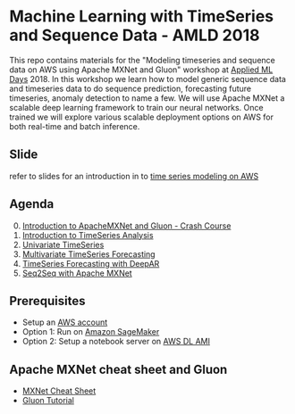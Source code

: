 # Machine Learning with TimeSeries and Sequence Data - AMLD 2018

This repo contains materials for the "Modeling timeseries and sequence data on AWS using Apache
MXNet and Gluon" workshop at [Applied ML Days](https://www.appliedmldays.org/) 2018. In this
workshop we learn how to model generic sequence data and timeseries data to do sequence prediction,
forecasting future timeseries, anomaly detection to name a few. We will use Apache MXNet a scalable
deep learning framework to train our neural networks. Once trained we will explore various scalable
deployment options on AWS for both real-time and batch inference.

## Slide
refer to slides for an introduction in to [time series modeling on
AWS](https://www.slideshare.net/mallyajiggs/time-series-modeling-workd-amld-2018-lausanne) 

## Agenda

0. [Introduction to ApacheMXNet and Gluon - Crash Course](intro_mxnet_gluon)
1. [Introduction to TimeSeries Analysis](intro_to_timeseries.ipynb)
2. [Univariate TimeSeries](univariate_timeseries_forecasting_lstm.ipynb)
3. [Multivariate TimeSeries Forecasting](multivariate_timeseries_forecasting.ipynb)
4. [TimeSeries Forecasting with DeepAR](sagemaker-timeseries)
5. [Seq2Seq with Apache MXNet](seq2seq)

## Prerequisites

- Setup an [AWS account](https://docs.aws.amazon.com/sagemaker/latest/dg/gs-account.html)
- Option 1: Run on [Amazon
  SageMaker](https://docs.aws.amazon.com/sagemaker/latest/dg/gs-setup-working-env.html)
- Option 2: Setup a notebook server on [AWS DL
  AMI](https://s3.amazonaws.com/smallya-test/strata-london/NotebookSetupAWS.html)

## Apache MXNet cheat sheet and Gluon  

- [MXNet Cheat Sheet](https://bit.ly/2xTIwuj)
- [Gluon Tutorial](https://github.com/zackchase/mxnet-the-straight-dope)
